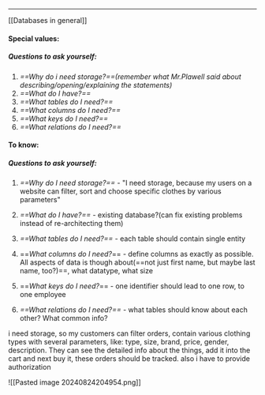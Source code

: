 ***
[[Databases in general]]
#### Special values:
##### Questions to ask yourself:
1. *==Why do i need storage?==(remember what Mr.Plawell said about describing/opening/explaining the statements)*
2. *==What do I have?==* 
3. *==What tables do I need?==*
4. *==What columns do I need?==*
5. *==What keys do I need?==*
6. *==What relations do I need?==*
#### To know:

##### Questions to ask yourself:
1. *==Why do I need storage?==* - "I need storage, because my users on a website can filter, sort and choose specific clothes by various parameters"

2. *==What do I have?==* - existing database?(can fix existing problems instead of re-architecting them)

3. *==What tables do I need?==* - each table should contain single entity

4. ==*What columns do I need?*== - define columns as exactly as possible. All aspects of data is though about(==not just first name, but maybe last name, too?)==, what datatype, what size 

5. ==*What keys do I need?*== - one identifier should lead to one row, to one employee

6. *==What relations do I need?==* - what tables should know about each other? What common info? 


i need storage, so my customers can filter orders, contain various clothing types with several parameters, like: type, size, brand, price, gender, description. They can see the detailed info about the things, add it into the cart and next buy it, these orders should be tracked. also i have to provide authorization 

![[Pasted image 20240824204954.png]]